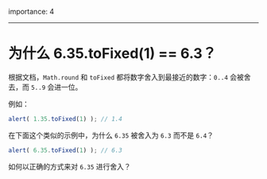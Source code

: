 importance: 4

---

# 为什么 6.35.toFixed(1) == 6.3？

根据文档，`Math.round` 和 `toFixed` 都将数字舍入到最接近的数字：`0..4` 会被舍去，而 `5..9` 会进一位。

例如：

```js
alert( 1.35.toFixed(1) ); // 1.4
```

在下面这个类似的示例中，为什么 `6.35` 被舍入为 `6.3` 而不是 `6.4`？

```js
alert( 6.35.toFixed(1) ); // 6.3
```

如何以正确的方式来对 `6.35` 进行舍入？

